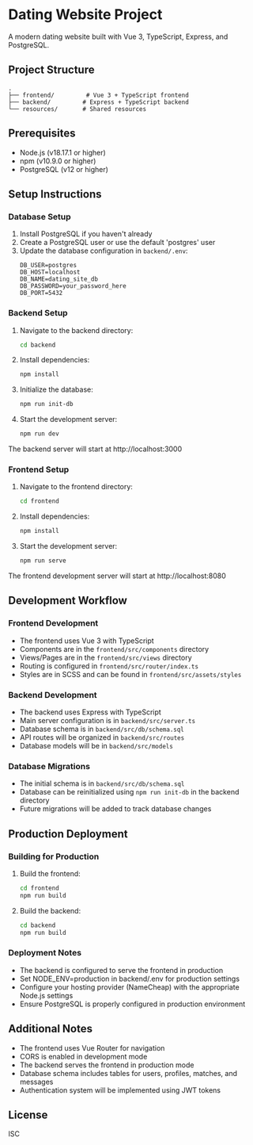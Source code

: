 # Dating Website Project

A modern dating website built with Vue 3, TypeScript, Express, and PostgreSQL.

## Project Structure

```
.
├── frontend/         # Vue 3 + TypeScript frontend
├── backend/         # Express + TypeScript backend
└── resources/       # Shared resources
```

## Prerequisites

- Node.js (v18.17.1 or higher)
- npm (v10.9.0 or higher)
- PostgreSQL (v12 or higher)

## Setup Instructions

### Database Setup

1. Install PostgreSQL if you haven't already
2. Create a PostgreSQL user or use the default 'postgres' user
3. Update the database configuration in `backend/.env`:
   ```env
   DB_USER=postgres
   DB_HOST=localhost
   DB_NAME=dating_site_db
   DB_PASSWORD=your_password_here
   DB_PORT=5432
   ```

### Backend Setup

1. Navigate to the backend directory:
   ```bash
   cd backend
   ```

2. Install dependencies:
   ```bash
   npm install
   ```

3. Initialize the database:
   ```bash
   npm run init-db
   ```

4. Start the development server:
   ```bash
   npm run dev
   ```

The backend server will start at http://localhost:3000

### Frontend Setup

1. Navigate to the frontend directory:
   ```bash
   cd frontend
   ```

2. Install dependencies:
   ```bash
   npm install
   ```

3. Start the development server:
   ```bash
   npm run serve
   ```

The frontend development server will start at http://localhost:8080

## Development Workflow

### Frontend Development

- The frontend uses Vue 3 with TypeScript
- Components are in the `frontend/src/components` directory
- Views/Pages are in the `frontend/src/views` directory
- Routing is configured in `frontend/src/router/index.ts`
- Styles are in SCSS and can be found in `frontend/src/assets/styles`

### Backend Development

- The backend uses Express with TypeScript
- Main server configuration is in `backend/src/server.ts`
- Database schema is in `backend/src/db/schema.sql`
- API routes will be organized in `backend/src/routes`
- Database models will be in `backend/src/models`

### Database Migrations

- The initial schema is in `backend/src/db/schema.sql`
- Database can be reinitialized using `npm run init-db` in the backend directory
- Future migrations will be added to track database changes

## Production Deployment

### Building for Production

1. Build the frontend:
   ```bash
   cd frontend
   npm run build
   ```

2. Build the backend:
   ```bash
   cd backend
   npm run build
   ```

### Deployment Notes

- The backend is configured to serve the frontend in production
- Set NODE_ENV=production in backend/.env for production settings
- Configure your hosting provider (NameCheap) with the appropriate Node.js settings
- Ensure PostgreSQL is properly configured in production environment

## Additional Notes

- The frontend uses Vue Router for navigation
- CORS is enabled in development mode
- The backend serves the frontend in production mode
- Database schema includes tables for users, profiles, matches, and messages
- Authentication system will be implemented using JWT tokens

## License

ISC
